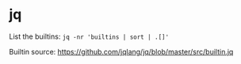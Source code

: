 # jq

List the builtins: `jq -nr 'builtins | sort | .[]'`

Builtin source: https://github.com/jqlang/jq/blob/master/src/builtin.jq

